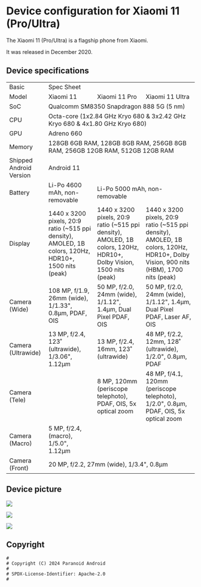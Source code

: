 Device configuration for Xiaomi 11 (Pro/Ultra)
=========================================

The Xiaomi 11 (Pro/Ultra) is a flagship phone from Xiaomi.

It was released in December 2020.

## Device specifications

<table>
    <tbody>
        <tr>
            <td>Basic</td>
            <td colspan="3">Spec Sheet</td>
        </tr>
        <tr>
            <td>Model</td>
            <td>Xiaomi 11</td>
            <td>Xiaomi 11 Pro</td>
            <td>Xiaomi 11 Ultra</td>
        </tr>
        <tr>
            <td>SoC</td>
            <td colspan="3">Qualcomm SM8350 Snapdragon 888 5G (5 nm)</td>
        </tr>
        <tr>
            <td>CPU</td>
            <td colspan="3">Octa-core (1x2.84 GHz Kryo 680 &amp; 3x2.42 GHz Kryo 680 &amp; 4x1.80 GHz Kryo 680)</td>
        </tr>
        <tr>
            <td>GPU</td>
            <td colspan="3">Adreno 660</td>
        </tr>
        <tr>
            <td>Memory</td>
            <td colspan="3">128GB 6GB RAM, 128GB 8GB RAM, 256GB 8GB RAM, 256GB 12GB RAM, 512GB 12GB RAM</td>
        </tr>
        <tr>
            <td>Shipped Android Version</td>
            <td colspan="3">Android 11</td>
        </tr>
        <tr>
            <td>Battery</td>
            <td>Li-Po 4600 mAh, non-removable</td>
            <td colspan="2">Li-Po 5000 mAh, non-removable</td>
        </tr>
        <tr>
            <td>Display</td>
            <td>1440 x 3200 pixels, 20:9 ratio (~515 ppi density), AMOLED, 1B colors, 120Hz, HDR10+, 1500 nits (peak)</td>
            <td>1440 x 3200 pixels, 20:9 ratio (~515 ppi density), AMOLED, 1B colors, 120Hz, HDR10+, Dolby Vision, 1500 nits (peak)</td>
            <td>1440 x 3200 pixels, 20:9 ratio (~515 ppi density), AMOLED, 1B colors, 120Hz, HDR10+, Dolby Vision, 900 nits (HBM), 1700 nits (peak)</td>
        </tr>
        <tr>
            <td>Camera (Wide)</td>
            <td>108 MP, f/1.9, 26mm (wide), 1/1.33", 0.8&micro;m, PDAF, OIS</td>
            <td>50 MP, f/2.0, 24mm (wide), 1/1.12", 1.4&micro;m, Dual Pixel PDAF, OIS</td>
            <td>50 MP, f/2.0, 24mm (wide), 1/1.12", 1.4&micro;m, Dual Pixel PDAF, Laser AF, OIS</td>
        </tr>
        <tr>
            <td>Camera (Ultrawide)</td>
            <td>13 MP, f/2.4, 123˚ (ultrawide), 1/3.06", 1.12&micro;m</td>
            <td>13 MP, f/2.4, 16mm, 123˚ (ultrawide)</td>
            <td>48 MP, f/2.2, 12mm, 128˚ (ultrawide), 1/2.0", 0.8&micro;m, PDAF</td>
        </tr>
        <tr>
            <td>Camera (Tele)</td>
            <td></td>
            <td>8 MP, 120mm (periscope telephoto), PDAF, OIS, 5x optical zoom</td>
            <td>48 MP, f/4.1, 120mm (periscope telephoto), 1/2.0", 0.8&micro;m, PDAF, OIS, 5x optical zoom</td>
        </tr>
        <tr>
            <td>Camera (Macro)</td>
            <td>5 MP, f/2.4, (macro), 1/5.0", 1.12&micro;m</td>
            <td></td>
            <td></td>
        </tr>
        <tr>
            <td>Camera (Front)</td>
            <td colspan="3">20 MP, f/2.2, 27mm (wide), 1/3.4", 0.8&micro;m</td>
        </tr>
    </tbody>
</table>

## Device picture

<p>
  <img src="https://i01.appmifile.com/webfile/globalimg/products/pc/mi11/specs-01.png" />
</p>
<p>
  <img src="https://s2.loli.net/2023/03/27/YlSZmFPnJQ8bfd9.png" />
</p>
<p>
  <img src="https://i01.appmifile.com/webfile/globalimg/products/pc/mi-11-ultra/pc-specs-header.png" />
</p>

## Copyright

```
#
# Copyright (C) 2024 Paranoid Android
#
# SPDX-License-Identifier: Apache-2.0
#
```
